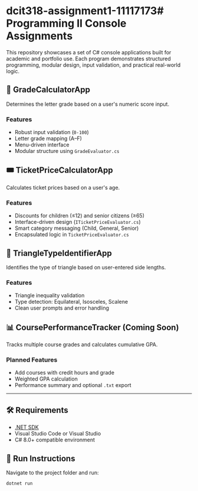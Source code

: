 # dcit318-assignment1-11117173# Programming II Console Assignments
This repository showcases a set of C# console applications built for academic and portfolio use. Each program demonstrates structured programming, modular design, input validation, and practical real-world logic.

## 🔢 GradeCalculatorApp
Determines the letter grade based on a user's numeric score input.

### Features
- Robust input validation (`0-100`)
- Letter grade mapping (A–F)
- Menu-driven interface
- Modular structure using `GradeEvaluator.cs`

## 🎟️ TicketPriceCalculatorApp
Calculates ticket prices based on a user's age.

### Features
- Discounts for children (≤12) and senior citizens (≥65)
- Interface-driven design (`ITicketPriceEvaluator.cs`)
- Smart category messaging (Child, General, Senior)
- Encapsulated logic in `TicketPriceEvaluator.cs`

## 🔺 TriangleTypeIdentifierApp
Identifies the type of triangle based on user-entered side lengths.

### Features
- Triangle inequality validation
- Type detection: Equilateral, Isosceles, Scalene
- Clean user prompts and error handling

## 📊 CoursePerformanceTracker (Coming Soon)
Tracks multiple course grades and calculates cumulative GPA.

### Planned Features
- Add courses with credit hours and grade
- Weighted GPA calculation
- Performance summary and optional `.txt` export

---

## 🛠 Requirements
- [.NET SDK](https://dotnet.microsoft.com/download)
- Visual Studio Code or Visual Studio
- C# 8.0+ compatible environment

## 🚀 Run Instructions
Navigate to the project folder and run:
```bash
dotnet run

